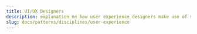 ```yaml
---
title: UI/UX Designers
description: explanation on how user experience designers make use of surveilr.
slug: docs/patterns/disciplines/user-experience
---
```

